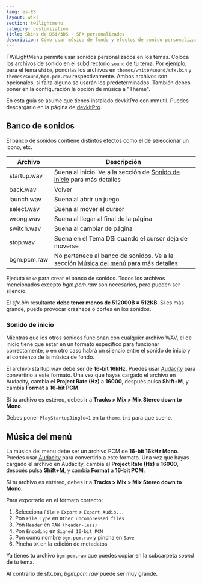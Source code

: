 ```yaml
---
lang: es-ES
layout: wiki
section: twilightmenu
category: customization
title: Skins de DSi/3DS - SFX personalizados
description: Cómo usar música de fondo y efectos de sonido personalizados en las skins de DSi y 3DS de TWiLight Menu++
---
```


TWiLightMenu permite usar sonidos personalizados en los temas. Coloca los archivos de sonido en el subdirectorio `sound` de tu tema. Por ejemplo, para el tema `white`, pondrías los archivos en `themes/white/sound/sfx.bin` y `themes/sound/bgm.pcm.raw` respectivamente. Ambos archivos son opcionales, si falta alguno se usarán los predeterminados. También debes poner en la configuración la opción de música a "Theme".

En esta guía se asume que tienes instalado devkitPro con mmutil. Puedes descargarlo en la página de [devkitPro](https://devkitpro.org/wiki/Getting_Started).

## Banco de sonidos
El banco de sonidos contiene distintos efectos como el de seleccionar un icono, etc.

| Archivo     | Descripción                                                                                      |
| ----------- | ------------------------------------------------------------------------------------------------ |
| startup.wav | Suena al inicio. Ve a la sección de [Sonido de inicio](#startup-sound) para más detalles         |
| back.wav    | Volver                                                                                           |
| launch.wav  | Suena al abrir un juego                                                                          |
| select.wav  | Suena al mover el cursor                                                                         |
| wrong.wav   | Suena al llegar al final de la página                                                            |
| switch.wav  | Suena al cambiar de página                                                                       |
| stop.wav    | Suena en el Tema DSi cuando el cursor deja de moverse                                            |
| bgm.pcm.raw | No pertenece al banco de sonidos. Ve a la sección [Música del menú](#menu-bgm) para más detalles |

Ejecuta `make` para crear el banco de sonidos. Todos los archivos mencionados excepto *bgm.pcm.raw* son necesarios, pero pueden ser silencio.

El *sfx.bin* resultante **debe tener menos de 512000B = 512KB**. Si es más grande, puede provocar crasheos o cortes en los sonidos.

### Sonido de inicio
Mientras que los otros sonidos funcionan con cualquier archivo WAV, el de inicio tiene que estar en un formato específico para funcionar correctamente, o en otro caso habrá un silencio entre el sonido de inicio y el comienzo de la música de fondo.

El archivo startup.wav debe ser de **16-bit 16kHz**. Puedes usar [Audacity](https://www.audacityteam.org/download/) para convertirlo a este formato. Una vez que hayas cargado el archivo en Audacity, cambia el **Project Rate (Hz)** a **16000**, después pulsa **Shift+M**, y cambia **Format** a **16-bit PCM**.

Si tu archivo es estéreo, debes ir a **Tracks > Mix > Mix Stereo down to Mono**.

Debes poner `PlayStartupJingle=1` en tu `theme.ini` para que suene.


## Música del menú

La música del menu debe ser un archivo PCM de **16-bit 16kHz Mono**. Puedes usar [Audacity](https://www.audacityteam.org/download/) para convertirlo a este formato. Una vez que hayas cargado el archivo en Audacity, cambia el **Project Rate (Hz)** a **16000**, después pulsa **Shift+M**, y cambia **Format** a **16-bit PCM**.

Si tu archivo es estéreo, debes ir a **Tracks > Mix > Mix Stereo down to Mono**.

Para exportarlo en el formato correcto:
1. Selecciona `File` > `Export` > `Export Audio...`
1. Pon `File Type` en `Other uncompressed files`
1. Pon `Header` en `RAW (header-less)`
1. Pon `Encoding` en `Signed 16-bit PCM`
1. Pon como nombre `bgm.pcm.raw` y pincha en `Save`
1. Pincha `OK` en la edición de metadatos

Ya tienes tu archivo `bgm.pcm.raw` que puedes copiar en la subcarpeta *sound* de tu tema.

Al contrario de sfx.bin, *bgm.pcm.raw* puede ser muy grande.
